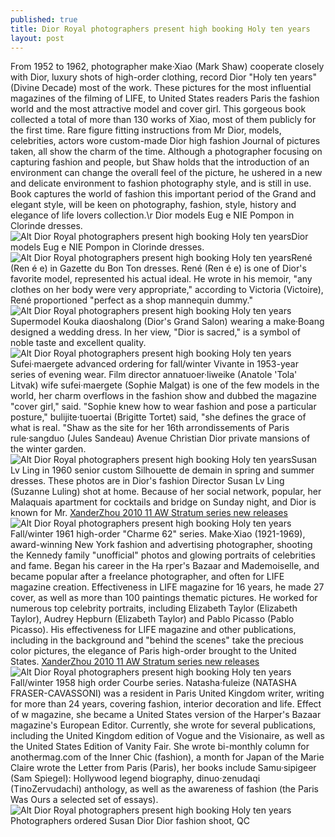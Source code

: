 ```yaml
---
published: true
title: Dior Royal photographers present high booking Holy ten years
layout: post
---
```

From 1952 to 1962, photographer make·Xiao (Mark Shaw) cooperate closely with Dior, luxury shots of high-order clothing, record Dior \"Holy ten years\" (Divine Decade) most of the work. These pictures for the most influential magazines of the filming of LIFE, to United States readers Paris the fashion world and the most attractive model and cover girl. This gorgeous book collected a total of more than 130 works of Xiao, most of them publicly for the first time. Rare figure fitting instructions from Mr Dior, models, celebrities, actors wore custom-made Dior high fashion Journal of pictures taken, all show the charm of the time. Although a photographer focusing on capturing fashion and people, but Shaw holds that the introduction of an environment can change the overall feel of the picture, he ushered in a new and delicate environment to fashion photography style, and is still in use. Book captures the world of fashion this important period of the Grand and elegant style, will be keen on photography, fashion, style, history and elegance of life lovers collection.\r Dior models Eug e NIE Pompon in Clorinde dresses.![Alt Dior Royal photographers present high booking Holy ten years](https://c2.staticflickr.com/6/5725/23356748675_589cc69186_b.jpg)Dior models Eug e NIE Pompon in Clorinde dresses.![Alt Dior Royal photographers present high booking Holy ten years](https://c1.staticflickr.com/1/625/23248398352_633fa11498_b.jpg)René (Ren é e) in Gazette du Bon Ton dresses. René (Ren é e) is one of Dior\'s favorite model, represented his actual ideal. He wrote in his memoir, \"any clothes on her body were very appropriate,\" according to Victoria (Victoire), René proportioned \"perfect as a shop mannequin dummy.\"![Alt Dior Royal photographers present high booking Holy ten years](https://c2.staticflickr.com/6/5639/22988832889_3501ce085e_b.jpg)Supermodel Kouka diaoshalong (Dior\'s Grand Salon) wearing a make·Boang designed a wedding dress. In her view, \"Dior is sacred,\" is a symbol of noble taste and excellent quality.![Alt Dior Royal photographers present high booking Holy ten years](https://c2.staticflickr.com/6/5669/23330642976_28887bccb0_b.jpg)Sufei·maergete advanced ordering for fall/winter Vivante in 1953-year series of evening wear. Film director annatuoer·liweike (Anatole \'Tola\' Litvak) wife sufei·maergete (Sophie Malgat) is one of the few models in the world, her charm overflows in the fashion show and dubbed the magazine \"cover girl,\" said. \"Sophie knew how to wear fashion and pose a particular posture,\" bulijite·tuoertai (Brigitte Tortet) said, \"she defines the grace of what is real. \"Shaw as the site for her 16th arrondissements of Paris rule·sangduo (Jules Sandeau) Avenue Christian Dior private mansions of the winter garden.![Alt Dior Royal photographers present high booking Holy ten years](https://c2.staticflickr.com/6/5665/22729631583_144a7c4fc0_b.jpg)Susan Lv Ling in 1960 senior custom Silhouette de demain in spring and summer dresses. These photos are in Dior\'s fashion Director Susan Lv Ling (Suzanne Luling) shot at home. Because of her social network, popular, her Malaquais apartment for cocktails and bridge on Sunday night, and Dior is known for Mr. [XanderZhou 2010 11 AW Stratum series new releases](http://www.jigcase.com/2015/11/26/xanderzhou-2010-11-aw-stratum-series-new-releases-show/)![Alt Dior Royal photographers present high booking Holy ten years](https://c2.staticflickr.com/6/5729/22729638233_8d4899fc31_b.jpg)Fall/winter 1961 high-order \"Charme 62\" series. Make·Xiao (1921-1969), award-winning New York fashion and advertising photographer, shooting the Kennedy family \"unofficial\" photos and glowing portraits of celebrities and fame. Began his career in the Ha rper\'s Bazaar and Mademoiselle, and became popular after a freelance photographer, and often for LIFE magazine creation. Effectiveness in LIFE magazine for 16 years, he made 27 cover, as well as more than 100 paintings thematic pictures. He worked for numerous top celebrity portraits, including Elizabeth Taylor (Elizabeth Taylor), Audrey Hepburn (Elizabeth Taylor) and Pablo Picasso (Pablo Picasso). His effectiveness for LIFE magazine and other publications, including in the background and \"behind the scenes\" take the precious color pictures, the elegance of Paris high-order brought to the United States. [XanderZhou 2010 11 AW Stratum series new releases](http://www.jigcase.com/2015/11/26/xanderzhou-2010-11-aw-stratum-series-new-releases-show/)![Alt Dior Royal photographers present high booking Holy ten years](https://c2.staticflickr.com/6/5814/23356791515_907371b70d_b.jpg)Fall/winter 1958 high order Courbe series. Natasha·fuleize (NATASHA FRASER-CAVASSONI) was a resident in Paris United Kingdom writer, writing for more than 24 years, covering fashion, interior decoration and life. Effect of w magazine, she became a United States version of the Harper\'s Bazaar magazine\'s European Editor. Currently, she wrote for several publications, including the United Kingdom edition of Vogue and the Visionaire, as well as the United States Edition of Vanity Fair. She wrote bi-monthly column for anothermag.com of the Inner Chic (fashion), a month for Japan of the Marie Claire wrote the Letter from Paris (Paris), her books include Samu·sipigeer (Sam Spiegel): Hollywood legend biography, dinuo·zenudaqi (TinoZervudachi) anthology, as well as the awareness of fashion (the Paris Was Ours a selected set of essays).![Alt Dior Royal photographers present high booking Holy ten years](https://c2.staticflickr.com/6/5761/22728420074_9aa2487668_z.jpg)Photographers ordered Susan Dior Dior fashion shoot, QC
